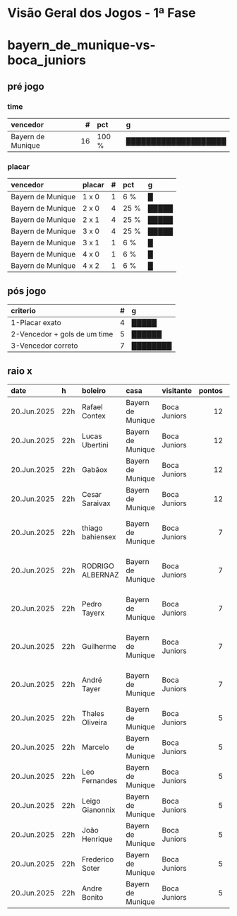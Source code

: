 # Visão Geral dos Jogos - 1ª Fase

# bayern_de_munique-vs-boca_juniors

## pré jogo

### time

| vencedor          |   # | pct   | g                    |
|:------------------|----:|:------|:---------------------|
| Bayern de Munique |  16 | 100 % | ████████████████████ |

### placar

| vencedor          | placar   |   # | pct   | g     |
|:------------------|:---------|----:|:------|:------|
| Bayern de Munique | 1 x 0    |   1 | 6 %   | █     |
| Bayern de Munique | 2 x 0    |   4 | 25 %  | █████ |
| Bayern de Munique | 2 x 1    |   4 | 25 %  | █████ |
| Bayern de Munique | 3 x 0    |   4 | 25 %  | █████ |
| Bayern de Munique | 3 x 1    |   1 | 6 %   | █     |
| Bayern de Munique | 4 x 0    |   1 | 6 %   | █     |
| Bayern de Munique | 4 x 2    |   1 | 6 %   | █     |

## pós jogo

| criterio                     |   # | g        |
|:-----------------------------|----:|:---------|
| 1-Placar exato               |   4 | █████    |
| 2-Vencedor + gols de um time |   5 | ██████   |
| 3-Vencedor correto           |   7 | ████████ |

## raio x

| date        | h   | boleiro          | casa              | visitante    |   pontos | criteiro                     | bol_placar   | bol_time          | real_placar   | real_time         |
|:------------|:----|:-----------------|:------------------|:-------------|---------:|:-----------------------------|:-------------|:------------------|:--------------|:------------------|
| 20.Jun.2025 | 22h | Rafael Contex    | Bayern de Munique | Boca Juniors |       12 | 1-Placar exato               | 2 x 1        | Bayern de Munique | 2 x 1         | Bayern de Munique |
| 20.Jun.2025 | 22h | Lucas Ubertini   | Bayern de Munique | Boca Juniors |       12 | 1-Placar exato               | 2 x 1        | Bayern de Munique | 2 x 1         | Bayern de Munique |
| 20.Jun.2025 | 22h | Gabãox           | Bayern de Munique | Boca Juniors |       12 | 1-Placar exato               | 2 x 1        | Bayern de Munique | 2 x 1         | Bayern de Munique |
| 20.Jun.2025 | 22h | Cesar Saraivax   | Bayern de Munique | Boca Juniors |       12 | 1-Placar exato               | 2 x 1        | Bayern de Munique | 2 x 1         | Bayern de Munique |
| 20.Jun.2025 | 22h | thiago bahiensex | Bayern de Munique | Boca Juniors |        7 | 2-Vencedor + gols de um time | 3 x 1        | Bayern de Munique | 2 x 1         | Bayern de Munique |
| 20.Jun.2025 | 22h | RODRIGO ALBERNAZ | Bayern de Munique | Boca Juniors |        7 | 2-Vencedor + gols de um time | 2 x 0        | Bayern de Munique | 2 x 1         | Bayern de Munique |
| 20.Jun.2025 | 22h | Pedro Tayerx     | Bayern de Munique | Boca Juniors |        7 | 2-Vencedor + gols de um time | 2 x 0        | Bayern de Munique | 2 x 1         | Bayern de Munique |
| 20.Jun.2025 | 22h | Guilherme        | Bayern de Munique | Boca Juniors |        7 | 2-Vencedor + gols de um time | 2 x 0        | Bayern de Munique | 2 x 1         | Bayern de Munique |
| 20.Jun.2025 | 22h | André Tayer      | Bayern de Munique | Boca Juniors |        7 | 2-Vencedor + gols de um time | 2 x 0        | Bayern de Munique | 2 x 1         | Bayern de Munique |
| 20.Jun.2025 | 22h | Thales Oliveira  | Bayern de Munique | Boca Juniors |        5 | 3-Vencedor correto           | 4 x 0        | Bayern de Munique | 2 x 1         | Bayern de Munique |
| 20.Jun.2025 | 22h | Marcelo          | Bayern de Munique | Boca Juniors |        5 | 3-Vencedor correto           | 3 x 0        | Bayern de Munique | 2 x 1         | Bayern de Munique |
| 20.Jun.2025 | 22h | Leo Fernandes    | Bayern de Munique | Boca Juniors |        5 | 3-Vencedor correto           | 3 x 0        | Bayern de Munique | 2 x 1         | Bayern de Munique |
| 20.Jun.2025 | 22h | Leigo Gianonnix  | Bayern de Munique | Boca Juniors |        5 | 3-Vencedor correto           | 3 x 0        | Bayern de Munique | 2 x 1         | Bayern de Munique |
| 20.Jun.2025 | 22h | João Henrique    | Bayern de Munique | Boca Juniors |        5 | 3-Vencedor correto           | 1 x 0        | Bayern de Munique | 2 x 1         | Bayern de Munique |
| 20.Jun.2025 | 22h | Frederico Soter  | Bayern de Munique | Boca Juniors |        5 | 3-Vencedor correto           | 4 x 2        | Bayern de Munique | 2 x 1         | Bayern de Munique |
| 20.Jun.2025 | 22h | Andre Bonito     | Bayern de Munique | Boca Juniors |        5 | 3-Vencedor correto           | 3 x 0        | Bayern de Munique | 2 x 1         | Bayern de Munique |